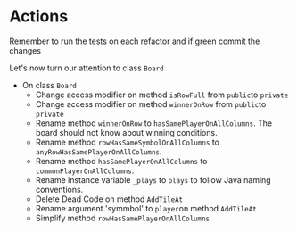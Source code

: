 # Actions

Remember to run the tests on each refactor and if green commit the changes

Let's now turn our attention to class `Board`

- On class `Board`
    - Change access modifier on method `isRowFull` from `public`to `private`
    - Change access modifier on method `winnerOnRow` from `public`to `private`
    - Rename method `winnerOnRow` to `hasSamePlayerOnAllColumns`. The board should not know about winning conditions.
    - Rename method `rowHasSameSymbolOnAllColumns` to `anyRowHasSamePlayerOnAllColumns`.
    - Rename method `hasSamePlayerOnAllColumns` to `commonPlayerOnAllColumns`.
    - Rename instance variable `_plays` to `plays` to follow Java naming conventions.
    - Delete Dead Code on method `AddTileAt`
    - Rename argument 'symmbol' to `player`on method `AddTileAt`
    - Simplify method `rowHasSamePlayerOnAllColumns`
